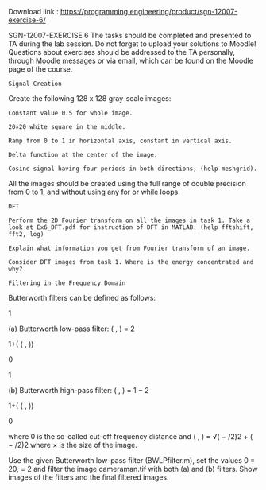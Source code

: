 Download link : https://programming.engineering/product/sgn-12007-exercise-6/

SGN-12007-EXERCISE 6
The tasks should be completed and presented to TA during the lab session. Do not forget to upload your solutions to Moodle! Questions about exercises should be addressed to the TA personally, through Moodle messages or via email, which can be found on the Moodle page of the course.

    Signal Creation

Create the following 128 x 128 gray-scale images:

    Constant value 0.5 for whole image.

    20×20 white square in the middle.

    Ramp from 0 to 1 in horizontal axis, constant in vertical axis.

    Delta function at the center of the image.

    Cosine signal having four periods in both directions; (help meshgrid).

All the images should be created using the full range of double precision from 0 to 1, and without using any for or while loops.

    DFT

    Perform the 2D Fourier transform on all the images in task 1. Take a look at Ex6_DFT.pdf for instruction of DFT in MATLAB. (help fftshift, fft2, log)

    Explain what information you get from Fourier transform of an image.

    Consider DFT images from task 1. Where is the energy concentrated and why?

    Filtering in the Frequency Domain

Butterworth filters can be defined as follows:

1

(a) Butterworth low-pass filter: ( , ) = 2

1+( ( , ))

0

1

(b) Butterworth high-pass filter: ( , ) = 1 − 2

1+( ( , ))

0

where 0 is the so-called cut-off frequency distance and ( , ) = √( − /2)2 + ( − /2)2 where × is the size of the image.

Use the given Butterworth low-pass filter (BWLPfilter.m), set the values 0 = 20, = 2 and filter the image cameraman.tif with both (a) and (b) filters. Show images of the filters and the final filtered images.
